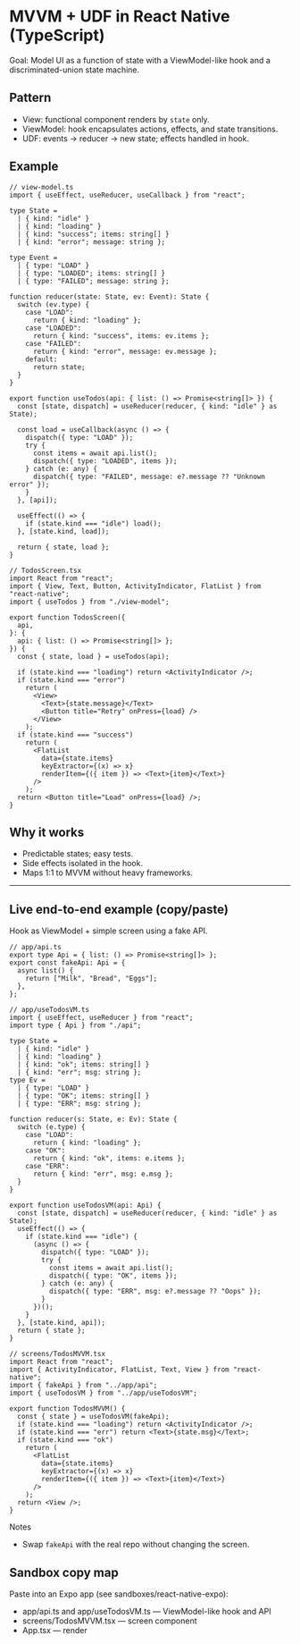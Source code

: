 # MVVM + UDF in React Native (TypeScript)

Goal: Model UI as a function of state with a ViewModel-like hook and a discriminated-union state machine.

## Pattern

- View: functional component renders by `state` only.
- ViewModel: hook encapsulates actions, effects, and state transitions.
- UDF: events -> reducer -> new state; effects handled in hook.

## Example

```tsx
// view-model.ts
import { useEffect, useReducer, useCallback } from "react";

type State =
  | { kind: "idle" }
  | { kind: "loading" }
  | { kind: "success"; items: string[] }
  | { kind: "error"; message: string };

type Event =
  | { type: "LOAD" }
  | { type: "LOADED"; items: string[] }
  | { type: "FAILED"; message: string };

function reducer(state: State, ev: Event): State {
  switch (ev.type) {
    case "LOAD":
      return { kind: "loading" };
    case "LOADED":
      return { kind: "success", items: ev.items };
    case "FAILED":
      return { kind: "error", message: ev.message };
    default:
      return state;
  }
}

export function useTodos(api: { list: () => Promise<string[]> }) {
  const [state, dispatch] = useReducer(reducer, { kind: "idle" } as State);

  const load = useCallback(async () => {
    dispatch({ type: "LOAD" });
    try {
      const items = await api.list();
      dispatch({ type: "LOADED", items });
    } catch (e: any) {
      dispatch({ type: "FAILED", message: e?.message ?? "Unknown error" });
    }
  }, [api]);

  useEffect(() => {
    if (state.kind === "idle") load();
  }, [state.kind, load]);

  return { state, load };
}
```

```tsx
// TodosScreen.tsx
import React from "react";
import { View, Text, Button, ActivityIndicator, FlatList } from "react-native";
import { useTodos } from "./view-model";

export function TodosScreen({
  api,
}: {
  api: { list: () => Promise<string[]> };
}) {
  const { state, load } = useTodos(api);

  if (state.kind === "loading") return <ActivityIndicator />;
  if (state.kind === "error")
    return (
      <View>
        <Text>{state.message}</Text>
        <Button title="Retry" onPress={load} />
      </View>
    );
  if (state.kind === "success")
    return (
      <FlatList
        data={state.items}
        keyExtractor={(x) => x}
        renderItem={({ item }) => <Text>{item}</Text>}
      />
    );
  return <Button title="Load" onPress={load} />;
}
```

## Why it works

- Predictable states; easy tests.
- Side effects isolated in the hook.
- Maps 1:1 to MVVM without heavy frameworks.

---

## Live end-to-end example (copy/paste)

Hook as ViewModel + simple screen using a fake API.

```tsx
// app/api.ts
export type Api = { list: () => Promise<string[]> };
export const fakeApi: Api = {
  async list() {
    return ["Milk", "Bread", "Eggs"];
  },
};
```

```tsx
// app/useTodosVM.ts
import { useEffect, useReducer } from "react";
import type { Api } from "./api";

type State =
  | { kind: "idle" }
  | { kind: "loading" }
  | { kind: "ok"; items: string[] }
  | { kind: "err"; msg: string };
type Ev =
  | { type: "LOAD" }
  | { type: "OK"; items: string[] }
  | { type: "ERR"; msg: string };

function reducer(s: State, e: Ev): State {
  switch (e.type) {
    case "LOAD":
      return { kind: "loading" };
    case "OK":
      return { kind: "ok", items: e.items };
    case "ERR":
      return { kind: "err", msg: e.msg };
  }
}

export function useTodosVM(api: Api) {
  const [state, dispatch] = useReducer(reducer, { kind: "idle" } as State);
  useEffect(() => {
    if (state.kind === "idle") {
      (async () => {
        dispatch({ type: "LOAD" });
        try {
          const items = await api.list();
          dispatch({ type: "OK", items });
        } catch (e: any) {
          dispatch({ type: "ERR", msg: e?.message ?? "Oops" });
        }
      })();
    }
  }, [state.kind, api]);
  return { state };
}
```

```tsx
// screens/TodosMVVM.tsx
import React from "react";
import { ActivityIndicator, FlatList, Text, View } from "react-native";
import { fakeApi } from "../app/api";
import { useTodosVM } from "../app/useTodosVM";

export function TodosMVVM() {
  const { state } = useTodosVM(fakeApi);
  if (state.kind === "loading") return <ActivityIndicator />;
  if (state.kind === "err") return <Text>{state.msg}</Text>;
  if (state.kind === "ok")
    return (
      <FlatList
        data={state.items}
        keyExtractor={(x) => x}
        renderItem={({ item }) => <Text>{item}</Text>}
      />
    );
  return <View />;
}
```

Notes

- Swap `fakeApi` with the real repo without changing the screen.

## Sandbox copy map

Paste into an Expo app (see sandboxes/react-native-expo):

- app/api.ts and app/useTodosVM.ts — ViewModel-like hook and API
- screens/TodosMVVM.tsx — screen component
- App.tsx — render <TodosMVVM />
